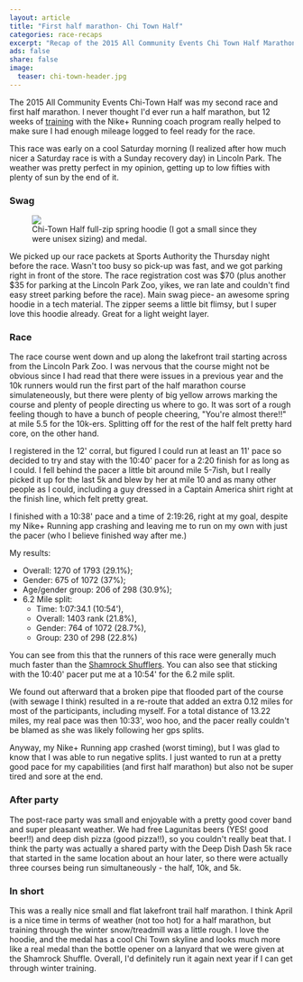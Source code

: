 ```yaml
---
layout: article
title: "First half marathon- Chi Town Half"
categories: race-recaps
excerpt: "Recap of the 2015 All Community Events Chi Town Half Marathon and 10k."
ads: false
share: false
image:
  teaser: chi-town-header.jpg
---
```


The 2015 All Community Events Chi-Town Half was my second race and first half marathon. 
I never thought I'd ever run a half marathon, but 12 weeks of [training]({{site.url}}/training/first-half-training/) with the Nike+ Running
coach program really helped to make sure I had enough mileage logged to feel ready 
for the race.  

This race was early on a cool Saturday morning (I realized after how much nicer a Saturday
race is with a Sunday recovery day) in Lincoln Park.  The weather was pretty perfect in
my opinion, getting up to low fifties with plenty of sun by the end of it.

### Swag

<figure class="half">
        <img src="{{ site.url }}/images/chihalf-gear.jpg">
        <figcaption>Chi-Town Half full-zip spring hoodie (I got a small since they were unisex sizing) and medal.</figcaption>
</figure>

We picked up our race packets at Sports Authority the Thursday night before the
race.  Wasn't too busy so pick-up was fast, and we got parking right in front of the store.
The race registration cost 
was $70 (plus another $35 for parking at the Lincoln Park Zoo, yikes, we ran late
and couldn't find easy street parking before the race).
Main swag piece- an awesome spring hoodie in a tech material.  The zipper seems a little
bit flimsy, but I super love this hoodie already.  Great for a light weight layer.


### Race
The race course went down and up along the lakefront trail starting across from the Lincoln Park
Zoo.  I was nervous that the course might not be obvious since I had read that there 
were issues in a previous year and the 10k runners would run the first part of the
half marathon course simulateneously, but there were plenty of big yellow arrows
marking the course and plenty of people directing us where to go.
It was sort of a rough feeling though to have a bunch of people cheering, "You're almost
there!!" at mile 5.5 for the 10k-ers.  Splitting off for the rest of the half felt pretty
hard core, on the other hand.

I registered in the 12' corral, but figured I could run at least an 11' pace so decided
to try and stay with the 10:40' pacer for a 2:20 finish for as long as I could.
I fell behind the pacer a little bit around mile 5-7ish, but I really picked it up for
the last 5k and blew by her at mile 10 and as many other people as I could, 
including a guy dressed in a Captain America shirt right at the finish line, 
which felt pretty great.

I finished with a 10:38' pace and a time of 2:19:26, 
right at my goal, despite my Nike+ Running app crashing and leaving me to run on my own
with just the pacer (who I believe finished way after me.)

My results: 

* Overall: 1270 of 1793 (29.1%); 
* Gender: 675 of 1072 (37%); 
* Age/gender group: 206 of 298 (30.9%); 
* 6.2 Mile split: 
	* Time: 1:07:34.1 (10:54'), 
	* Overall: 1403 rank (21.8%), 
	* Gender: 764 of 1072 (28.7%), 
	* Group: 230 of 298 (22.8%)

You can see from this that the runners of this race were generally much much faster
than the [Shamrock Shufflers]({{site.url}}/race-recaps/first-race-shamrock-shuffle/).
You can also see that sticking with the 10:40' pacer put me at a 10:54' for the 6.2 mile
split.

We found out afterward that a broken pipe that flooded part of the course (with sewage
I think) resulted in a re-route that added an extra 0.12 miles for most of the participants,
including myself.  For a total distance of 13.22 miles, my real pace was then 10:33', woo
hoo, and the pacer really couldn't be blamed as she was likely following her gps splits.
 
Anyway, my Nike+ Running app crashed (worst timing), but I was glad to know that I was
able to run negative splits.  I just wanted to run at a pretty good pace for my 
capabilities (and first half marathon) but also not be super tired and sore at the end.

### After party
The post-race party was small and enjoyable with a pretty good cover band
and super pleasant weather.
We had free Lagunitas beers (YES! good beer!!) and deep dish pizza (good pizza!!),
so you couldn't really beat that.
I think the party was actually a shared party with the Deep Dish Dash 5k
race that started in the same location about an hour later, so there were actually
three courses being run simultaneously - the half, 10k, and 5k.  


### In short
This was a really nice small and flat lakefront trail half marathon.  I think April is a nice
time in terms of weather (not too hot) for a half marathon, but training through the
winter snow/treadmill was a little rough.  I love the hoodie, and the medal has a cool
Chi Town skyline and looks much more like a real medal than the bottle opener on a 
lanyard that we were given at the Shamrock Shuffle.  Overall, I'd definitely run it
again next year if I can get through winter training.

